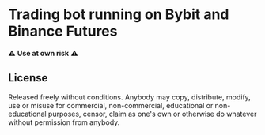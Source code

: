 # Trading bot running on Bybit and Binance Futures

:warning: **Use at own risk** :warning:

## License

Released freely without conditions.
Anybody may copy, distribute, modify, use or misuse for commercial,
non-commercial, educational or non-educational purposes, censor,
claim as one's own or otherwise do whatever without permission from anybody.